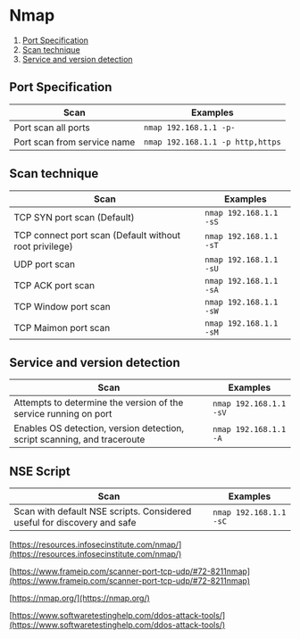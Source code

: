 

# Nmap

1. [Port Specification](##port-specification)
2. [Scan technique](##scan-technique)
3. [Service and version detection](##service-and-version-detection)

## Port Specification
Scan | Examples
------ | --------
Port scan all ports | `nmap 192.168.1.1 -p-`
Port scan from service name | `nmap 192.168.1.1 -p http,https`

## Scan technique
Scan | Examples
------ | --------
TCP SYN port scan (Default) |`nmap 192.168.1.1 -sS`
  TCP connect port scan (Default without root privilege) | `nmap 192.168.1.1 -sT`
UDP port scan | `nmap 192.168.1.1 -sU`
TCP ACK port scan | `nmap 192.168.1.1 -sA`
TCP Window port scan | `nmap 192.168.1.1 -sW`
TCP Maimon port scan | `nmap 192.168.1.1 -sM`

## Service and version detection
Scan | Examples
------ | --------
Attempts to determine the version of the service running on port | `nmap 192.168.1.1 -sV`
Enables OS detection, version detection, script scanning, and traceroute | `nmap 192.168.1.1 -A`


## NSE Script
Scan | Examples
------ | --------
Scan with default NSE scripts. Considered useful for discovery and safe | `nmap 192.168.1.1 -sC`



[https://resources.infosecinstitute.com/nmap/](https://resources.infosecinstitute.com/nmap/)

[https://www.frameip.com/scanner-port-tcp-udp/#72-8211nmap](https://www.frameip.com/scanner-port-tcp-udp/#72-8211nmap)


[https://nmap.org/](https://nmap.org/)



[https://www.softwaretestinghelp.com/ddos-attack-tools/](https://www.softwaretestinghelp.com/ddos-attack-tools/)
<!--stackedit_data:
eyJoaXN0b3J5IjpbLTMzNDQwODEyOCwxOTY3MzE1OTM3LC0xNj
AzNDA2NDg2XX0=
-->
